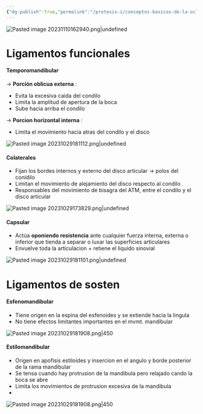 ```yaml
---
{"dg-publish":true,"permalink":"/protesis-i/conceptos-basicos-de-la-oclusion-denticion-y-arcadas-dentarias/ligamentos-funcionales-y-de-sosten/"}
---
```


![Pasted image 20231110162940.png|undefined](/img/user/Cirugia%20Bucal%20I/Medias/Pasted%20image%2020231110162940.png)

# Ligamentos funcionales
#### Temporomandibular


→ **Porción oblicua externa** : 
- Evita la excesiva caida del condilo
- Limita la amplitud de apertura de la boca
- Sube hacia arriba el condilo

→ **Porcion horizontal interna** :
- Limita el movimiento hacia atras del condilo y el disco

![Pasted image 20231029181112.png|undefined](/img/user/Cirugia%20Bucal%20I/Medias/Pasted%20image%2020231029181112.png)

#### Colaterales
- Fijan los bordes internos y externo del disco articular → polos del conidilo
- Limitan el movimiento de alejamiento del disco respecto al condilo
- Responsables del movimiento de bisagra del ATM, entre el condilo y el disco articular

![Pasted image 20231029173829.png|undefined](/img/user/Cirugia%20Bucal%20I/Medias/Pasted%20image%2020231029173829.png)

#### Capsular
- Actúa **oponiendo resistencia** ante cualquier fuerza interna, externa o inferior que tienda a separar o luxar las superficies articulares
- Envuelve toda la articulacion + retiene el liquido sinovial

![Pasted image 20231029181101.png|undefined](/img/user/Cirugia%20Bucal%20I/Medias/Pasted%20image%2020231029181101.png)

# Ligamentos de sosten
#### Esfenomandibular

- Tiene origen en la espina del esfenoides y se extiende hacia la lingula
- No tiene efectos limitantes importantes en el mvmt. mandibular

![Pasted image 20231029181908.png|450](/img/user/Cirugia%20Bucal%20I/Medias/Pasted%20image%2020231029181908.png)
#### Estilomandibular

- Origen en apofisis estiloides y insercion en el angulo y borde posterior de la rama mandibular
- Se tensa cuando hay protrusion de la mandibula pero relajado cando la boca se abre
- Limita los movimientos de protrusion excesiva de la mandibula
- 
![Pasted image 20231029181908.png|450](/img/user/Cirugia%20Bucal%20I/Medias/Pasted%20image%2020231029181908.png)
